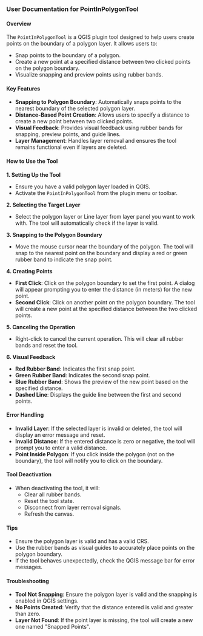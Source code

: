 ### **User Documentation for PointInPolygonTool**

#### Overview

The `PointInPolygonTool` is a QGIS plugin tool designed to help users create points on the boundary of a polygon layer. It allows users to:

- Snap points to the boundary of a polygon.
- Create a new point at a specified distance between two clicked points on the polygon boundary.
- Visualize snapping and preview points using rubber bands.

#### Key Features

- **Snapping to Polygon Boundary**: Automatically snaps points to the nearest boundary of the selected polygon layer.
- **Distance-Based Point Creation**: Allows users to specify a distance to create a new point between two clicked points.
- **Visual Feedback**: Provides visual feedback using rubber bands for snapping, preview points, and guide lines.
- **Layer Management**: Handles layer removal and ensures the tool remains functional even if layers are deleted.

#### How to Use the Tool

**1. Setting Up the Tool**

- Ensure you have a valid polygon layer loaded in QGIS.
- Activate the `PointInPolygonTool` from the plugin menu or toolbar.

**2. Selecting the Target Layer**

- Select the polygon layer or Line layer from layer panel you want to work with. The tool will automatically check if the layer is valid.

**3. Snapping to the Polygon Boundary**

- Move the mouse cursor near the boundary of the polygon. The tool will snap to the nearest point on the boundary and display a red or green rubber band to indicate the snap point.

**4. Creating Points**

- **First Click**: Click on the polygon boundary to set the first point. A dialog will appear prompting you to enter the distance (in meters) for the new point.
- **Second Click**: Click on another point on the polygon boundary. The tool will create a new point at the specified distance between the two clicked points.

**5. Canceling the Operation**

- Right-click to cancel the current operation. This will clear all rubber bands and reset the tool.

**6. Visual Feedback**

- **Red Rubber Band**: Indicates the first snap point.
- **Green Rubber Band**: Indicates the second snap point.
- **Blue Rubber Band**: Shows the preview of the new point based on the specified distance.
- **Dashed Line**: Displays the guide line between the first and second points.

#### Error Handling

- **Invalid Layer**: If the selected layer is invalid or deleted, the tool will display an error message and reset.
- **Invalid Distance**: If the entered distance is zero or negative, the tool will prompt you to enter a valid distance.
- **Point Inside Polygon**: If you click inside the polygon (not on the boundary), the tool will notify you to click on the boundary.

#### Tool Deactivation

- When deactivating the tool, it will:
  - Clear all rubber bands.
  - Reset the tool state.
  - Disconnect from layer removal signals.
  - Refresh the canvas.

#### Tips

- Ensure the polygon layer is valid and has a valid CRS.
- Use the rubber bands as visual guides to accurately place points on the polygon boundary.
- If the tool behaves unexpectedly, check the QGIS message bar for error messages.

#### Troubleshooting

- **Tool Not Snapping**: Ensure the polygon layer is valid and the snapping is enabled in QGIS settings.
- **No Points Created**: Verify that the distance entered is valid and greater than zero.
- **Layer Not Found**: If the point layer is missing, the tool will create a new one named "Snapped Points".
